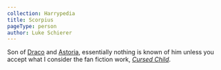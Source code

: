 ```yaml
---
collection: Harrypedia
title: Scorpius
pageType: person
author: Luke Schierer
---
```


Son of [Draco] and [Astoria], essentially nothing is known of him unless you accept what I consider the fan fiction work, _[Cursed Child]_.

[Draco]: ../draco_lucius/
[Astoria]: ../../greengrass/astoria/
[Cursed Child]: https://www.librarything.com/work/23409259
